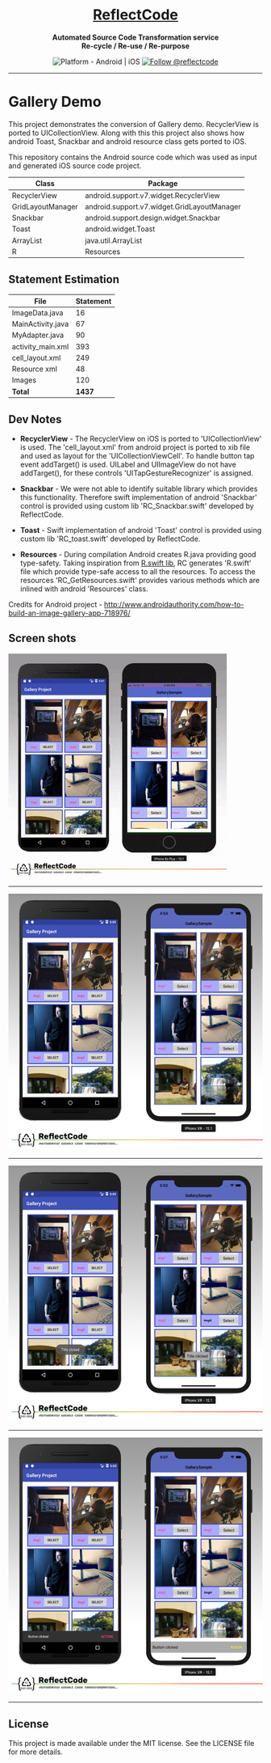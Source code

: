 <h1 align="center">
  <a href="http://www.reflectcode.com">
    ReflectCode
  </a>
</h1>
<p align="center">
  <strong>Automated Source Code Transformation service</strong><br>
  <strong>Re-cycle / Re-use / Re-purpose</strong><br>
</p>

<p align="center">
  <img src="https://img.shields.io/badge/Platform-Android%20%7C%20iOS-green" alt="Platform - Android | iOS" />
  <a href="https://twitter.com/intent/follow?screen_name=reflectcode">
    <img src="https://img.shields.io/twitter/follow/reflectcode.svg?label=Follow%20@reflectcode" alt="Follow @reflectcode" />
  </a>
</p>


-----
# Gallery Demo
This project demonstrates the conversion of Gallery demo. RecyclerView is ported to UICollectionView.
Along with this this project also shows how android Toast, Snackbar and android resource class gets ported to iOS.

This repository contains the Android source code which was used as input and generated iOS source code project.
 
| Class | Package |
|---------|------------|
| RecyclerView | android.support.v7.widget.RecyclerView | 
| GridLayoutManager | android.support.v7.widget.GridLayoutManager| 
| Snackbar | android.support.design.widget.Snackbar| 
| Toast | android.widget.Toast| 
| ArrayList | java.util.ArrayList| 
| R | Resources | 


## Statement Estimation
| File | Statement |
|---------|------------|
| ImageData.java | 16 |
| MainActivity.java | 67 |
| MyAdapter.java | 90 |
| activity_main.xml | 393 |
| cell_layout.xml | 249 |
| Resource xml | 48 |
| Images | 120 |
| **Total** | **1437** |


## Dev Notes


* **RecyclerView** - The RecyclerView on iOS is ported to 'UICollectionView' is used. The 'cell_layout.xml' from android project is ported to xib file and used as layout for the 'UICollectionViewCell'. To handle button tap event addTarget() is used. UILabel and UIImageView do not have addTarget(), for these controls 'UITapGestureRecognizer' is assigned.

* **Snackbar** - We were not able to identify suitable library which provides this functionality. Therefore swift implementation of android 'Snackbar' control is provided using custom lib 'RC_Snackbar.swift' developed by ReflectCode.

* **Toast** - Swift implementation of android 'Toast' control is provided using custom lib 'RC_toast.swift' developed by ReflectCode.

* **Resources** - During compilation Android creates R.java providing good type-safety. 
Taking inspiration from [R.swift lib](https://github.com/mac-cain13/R.swift), RC generates 'R.swift' file which provide type-safe access to all the resources.
To access the resources 'RC_GetResources.swift' provides various methods which are inlined with android 'Resources' class.


Credits for Android project - http://www.androidauthority.com/how-to-build-an-image-gallery-app-718976/


## Screen shots

<img src="/Visuals/Side-by-Side-Small.gif" alt="Side-by-Side-Video"/>

-----

<img src="/Visuals/ScreenShot-01.png" alt="ScreenShot-01"/>

-----

<img src="/Visuals/ScreenShot-02.png" alt="ScreenShot-02"/>

-----

<img src="/Visuals/ScreenShot-03.png" alt="ScreenShot-03"/>

-----


## License

This project is made available under the MIT license. See the LICENSE file for more details.
